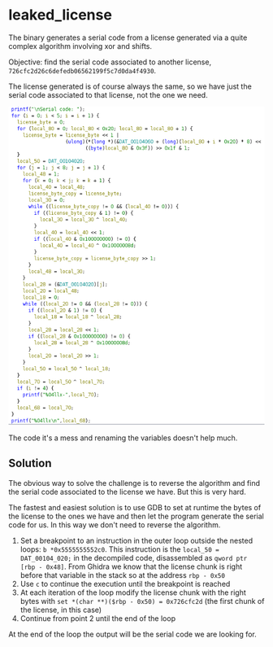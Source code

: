 # leaked_license

The binary generates a serial code from a license generated via a quite complex algorithm involving xor and shifts.

Objective: find the serial code associated to another license, `726cfc2d26c6defedb06562199f5c7d0da4f4930`.

The license generated is of course always the same, so we have just the serial code associated to that license, not the one we need.

![Serial Code Generation](../../.github/assets/leaked_license/serialcode_generation.png)

The code it's a mess and renaming the variables doesn't help much.

## Solution

The obvious way to solve the challenge is to reverse the algorithm and find the serial code associated to the license we have. But this is very hard.

The fastest and easiest solution is to use GDB to set at runtime the bytes of the license to the ones we have and then let the program generate the serial code for us. In this way we don't need to reverse the algorithm.

1) Set a breakpoint to an instruction in the outer loop outside the nested loops: `b *0x5555555552c0`. This instruction is the `local_50 = DAT_00104_020;` in the decompiled code, disassembled as `qword ptr [rbp - 0x48]`. From Ghidra we know that the license chunk is right before that variable in the stack so at the address `rbp - 0x50`
2) Use `c` to continue the execution until the breakpoint is reached
3) At each iteration of the loop modify the license chunk with the right bytes with `set *(char **)($rbp - 0x50) = 0x726cfc2d` (the first chunk of the license, in this case)
4) Continue from point 2 until the end of the loop

At the end of the loop the output will be the serial code we are looking for.
